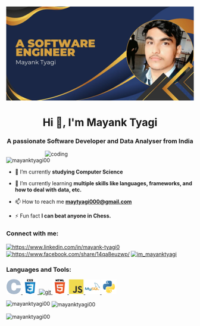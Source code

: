 ![logo](https://github.com/mayanktyagi00/mayanktyagi00/blob/main/WhatsApp%20Image%202025-07-02%20at%2016.49.53_747440a8.jpg)
<h1 align="center">Hi 👋, I'm Mayank Tyagi</h1>
<h3 align="center">A passionate Software Developer and Data Analyser from India</h3>



<img align="right" alt="coding" width="400" src="https://github.com/user-attachments/assets/1b2fa306-7519-4524-8b91-afbd9e97b5f0">


<p align="left"> <img src="https://komarev.com/ghpvc/?username=mayanktyagi00&label=Profile%20views&color=0e75b6&style=flat" alt="mayanktyagi00" /> </p>

- 🔭 I’m currently **studying Computer Science**

- 🌱 I’m currently learning **multiple skills like languages, frameworks, and how to deal with data, etc.**

- 📫 How to reach me **maytyagi000@gmail.com**

- ⚡ Fun fact **I can beat anyone in Chess.**

<h3 align="left">Connect with me:</h3>
<p align="left">
<a href="https://linkedin.com/in/https://www.linkedin.com/in/mayank-tyagi0" target="blank"><img align="center" src="https://raw.githubusercontent.com/rahuldkjain/github-profile-readme-generator/master/src/images/icons/Social/linked-in-alt.svg" alt="https://www.linkedin.com/in/mayank-tyagi0" height="30" width="40" /></a>
<a href="https://fb.com/https://www.facebook.com/share/14qa8euzwp/" target="blank"><img align="center" src="https://raw.githubusercontent.com/rahuldkjain/github-profile-readme-generator/master/src/images/icons/Social/facebook.svg" alt="https://www.facebook.com/share/14qa8euzwp/" height="30" width="40" /></a>
<a href="https://instagram.com/im_mayanktyagi" target="blank"><img align="center" src="https://raw.githubusercontent.com/rahuldkjain/github-profile-readme-generator/master/src/images/icons/Social/instagram.svg" alt="im_mayanktyagi" height="30" width="40" /></a>
</p>

<h3 align="left">Languages and Tools:</h3>
<p align="left"> <a href="https://www.cprogramming.com/" target="_blank" rel="noreferrer"> <img src="https://raw.githubusercontent.com/devicons/devicon/master/icons/c/c-original.svg" alt="c" width="40" height="40"/> </a> <a href="https://www.w3schools.com/css/" target="_blank" rel="noreferrer"> <img src="https://raw.githubusercontent.com/devicons/devicon/master/icons/css3/css3-original-wordmark.svg" alt="css3" width="40" height="40"/> </a> <a href="https://git-scm.com/" target="_blank" rel="noreferrer"> <img src="https://www.vectorlogo.zone/logos/git-scm/git-scm-icon.svg" alt="git" width="40" height="40"/> </a> <a href="https://www.w3.org/html/" target="_blank" rel="noreferrer"> <img src="https://raw.githubusercontent.com/devicons/devicon/master/icons/html5/html5-original-wordmark.svg" alt="html5" width="40" height="40"/> </a> <a href="https://developer.mozilla.org/en-US/docs/Web/JavaScript" target="_blank" rel="noreferrer"> <img src="https://raw.githubusercontent.com/devicons/devicon/master/icons/javascript/javascript-original.svg" alt="javascript" width="40" height="40"/> </a> <a href="https://www.mysql.com/" target="_blank" rel="noreferrer"> <img src="https://raw.githubusercontent.com/devicons/devicon/master/icons/mysql/mysql-original-wordmark.svg" alt="mysql" width="40" height="40"/> </a> <a href="https://www.python.org" target="_blank" rel="noreferrer"> <img src="https://raw.githubusercontent.com/devicons/devicon/master/icons/python/python-original.svg" alt="python" width="40" height="40"/> </a> </p>

<p><img align="left" src="https://github-readme-stats.vercel.app/api/top-langs?username=mayanktyagi00&show_icons=true&locale=en&layout=compact" alt="mayanktyagi00" /></p>

<p>&nbsp;<img align="center" src="https://github-readme-stats.vercel.app/api?username=mayanktyagi00&show_icons=true&locale=en" alt="mayanktyagi00" /></p>

<p><img align="center" src="https://github-readme-streak-stats.herokuapp.com/?user=mayanktyagi00&" alt="mayanktyagi00" /></p>
